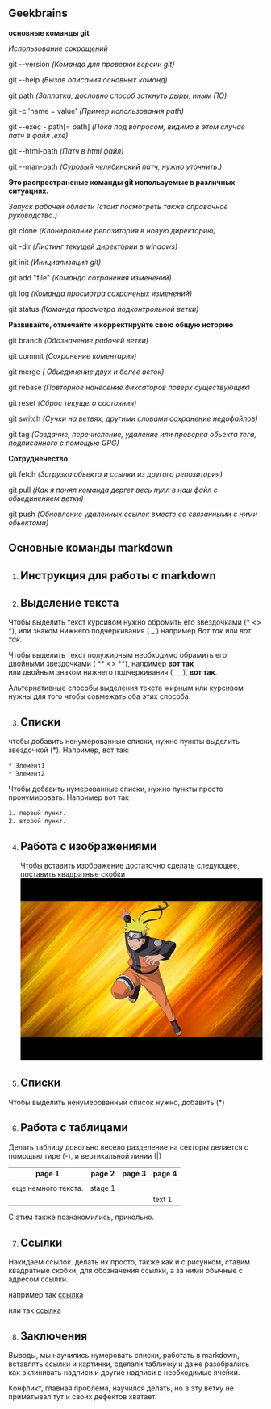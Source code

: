  ## Geekbrains ##

**основные команды git**


*Использование сокращений*

git --version  *(Команда для проверки версии git)*

git --help  *(Вызов описания основных команд)*

git path    *(Заплатка, дословно способ заткнуть дыры, иным ПО)*

git -c 'name = value'   *(Пример использования path)*

git --exec - path[= path]   *(Пока под вопросом, видимо в этом случае патч в файл .exe)*

git --html-path *(Патч в html файл)*

git --man-path *(Суровый челябинский патч, нужно уточнить.)*


**Это распространеные команды git используемые в различных ситуациях.**

*Запуск рабочей области (стоит посмотреть также справочное руководство.)*

git clone *(Клонирование репозитория в новую директорию)*

git -dir    *(Листинг текущей директории в windows)*

git init		*(Инициализация git)*


git add "file" *(Команда сохранения изменений)*


git log		*(Команда просмотра сохраненых изменений)*

git status	*(Команда просмотра подконтрольной ветки)*




**Развивайте, отмечайте и корректируйте свою общую историю**

git branch  *(Обозначение рабочей ветки)*

git commit	*(Сохранение коментария)*
 
git merge *( Обьединение двух и более веток)*

git rebase *(Повторное нанесение фиксаторов поверх существующих)*

git reset *(Сброс текущего состояния)*

git switch *(Сучки на ветвях, другими словами сохранение недофайлов)* 

git tag *(Создание, перечисление, удаление или проверка обьекта тега, подписанного с помощью GPG)*

**Сотруднечество**

git fetch *(Загрузка обьекта и ссылки из другого репозитория)*

git pull *(Как я понял команда дергет весь пулл в наш файл с обьединением ветки)*

git push *(Обновление удаленных ссылок вместе со связанными с ними обьектами)*
## Основные команды markdown ##

1. ## Инструкция для работы с markdown 

2. ## Выделение текста
   
Чтобы выделить текст курсивом нужно обромить его звездочками (* <> *), или знаком нижнего подчеркивания ( _ ) например *Вот так*
или _вот так_.

Чтобы выделить текст полужирным необходимо обрамить его двойными звездочками ( ** <> **), например **вот так**   
или двойным знаком нижнего подчеркивания ( __ ), __вот так__.

Альтернативные способы выделения текста жирным или курсивом нужны для того чтобы совмежать оба этих способа.


3. ## Списки
   
чтобы добавить ненумерованные списки, нужно пункты выделить звездочкой (*).
Например, вот так:

    * Элемент1
    * Элемент2

Чтобы добавить нумерованные списки, нужно пункты просто пронумировать.
Например вот так

    1. первый пункт.
    2. второй пункт.
   
4. ## Работа с изображениями
   
   Чтобы вставить изображение достаточно сделать следующее, поставить квадратные скобки ![ привет мы наруто!](hqdefault.jpg)
  
5. ## Списки
   
Чтобы выделить ненумерованный список нужно, добавить (*)
   
6. ## Работа с таблицами
   
Делать таблицу довольно весело разделение на секторы делается с помощью тире (-), и вертикальной линии (|)

| page 1 | page 2 | page 3 | page 4 |
|--------|--------|--------|--------|
|        |        |        |        |
|еще немного текста.|stage 1|        |
|        |        |        |text 1  |

С этим также познакомились, прикольно.


7. ## Ссылки
   
Накидаем ссылок.
делать их просто, также как и с рисунком, ставим квадратные скобки, для обозначения ссылки, а за ними обычные с адресом ссылки.

например так [ссылка](www.amazon.com)

или так [ссылка](www.google.com)


8. ## Заключения
   
Выводы, мы научились нумеровать списки, работать в markdown, вставлять ссылки и картинки, сделали табличку и даже разобрались как вклинивать надписи и другие надписи в необходимые ячейки.

Конфликт, главная проблема, научился делать, но в эту ветку не приматывал тут и своих дефектов хватает.